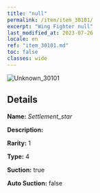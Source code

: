 ```yaml
---
title: "null"
permalink: /item/item_30101/
excerpt: "Wing Fighter null"
last_modified_at: 2023-07-26
locale: en
ref: "item_30101.md"
toc: false
classes: wide
---
```



 ![Unknown_30101](/images/item/Settlement_star_p.png)



## Details

 **Name:** *Settlement_star* 

 **Description:** 

 **Rarity:** 1 

 **Type:** 4 

 **Suction:** true 

 **Auto Suction:** false 


